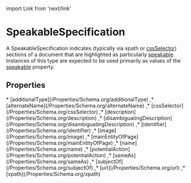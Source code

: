 import Link from 'next/link'

# SpeakableSpecification

A SpeakableSpecification indicates (typically via <Link href="/xpath">xpath</Link> or <a class="localLink" href="/cssSelector">cssSelector</a>) sections of a document that are highlighted as particularly <a class="localLink" href="/speakable">speakable</a>. Instances of this type are expected to be used primarily as values of the <a class="localLink" href="/speakable">speakable</a> property.

## Properties

<Grid>
* [additionalType](/Properties/Schema.org/additionalType)
,* [alternateName](/Properties/Schema.org/alternateName)
,* [cssSelector](/Properties/Schema.org/cssSelector)
,* [description](/Properties/Schema.org/description)
,* [disambiguatingDescription](/Properties/Schema.org/disambiguatingDescription)
,* [identifier](/Properties/Schema.org/identifier)
,* [image](/Properties/Schema.org/image)
,* [mainEntityOfPage](/Properties/Schema.org/mainEntityOfPage)
,* [name](/Properties/Schema.org/name)
,* [potentialAction](/Properties/Schema.org/potentialAction)
,* [sameAs](/Properties/Schema.org/sameAs)
,* [subjectOf](/Properties/Schema.org/subjectOf)
,* [url](/Properties/Schema.org/url)
,* [xpath](/Properties/Schema.org/xpath)

</Grid>


